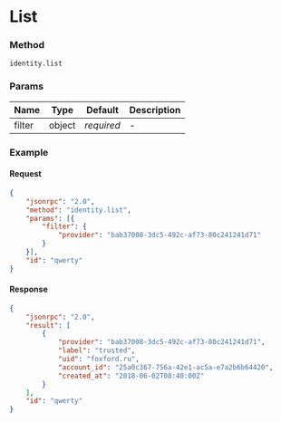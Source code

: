 # List

### Method

```
identity.list
```

### Params

Name   | Type   | Default    | Description
------ | ------ | ---------- | ------------------
filter | object | _required_ | -

### Example

#### Request

```json
{
    "jsonrpc": "2.0",
    "method": "identity.list",
    "params": [{
        "filter": {
            "provider": "bab37008-3dc5-492c-af73-80c241241d71" 
        }
    }],
    "id": "qwerty"
}
```

#### Response

```json
{
    "jsonrpc": "2.0",
    "result": [
        {
            "provider": "bab37008-3dc5-492c-af73-80c241241d71",
            "label": "trusted",
            "uid": "foxford.ru",
            "account_id": "25a0c367-756a-42e1-ac5a-e7a2b6b64420",
            "created_at": "2018-06-02T08:40:00Z"
        }
    ],
    "id": "qwerty"
}
```
